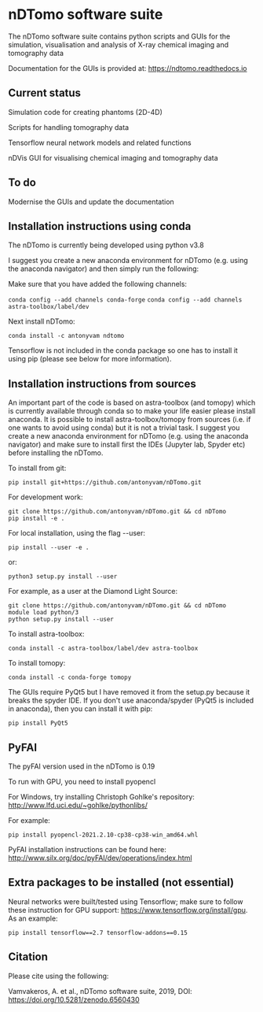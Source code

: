 nDTomo software suite
=====================
The nDTomo software suite contains python scripts and GUIs for the simulation, visualisation and analysis of X-ray chemical imaging and tomography data

Documentation for the GUIs is provided at: https://ndtomo.readthedocs.io

Current status
--------------
Simulation code for creating phantoms (2D-4D)

Scripts for handling tomography data

Tensorflow neural network models and related functions

nDVis GUI for visualising chemical imaging and tomography data

To do
-----
Modernise the GUIs and update the documentation

Installation instructions using conda
-------------------------------------
The nDTomo is currently being developed using python v3.8

I suggest you create a new anaconda environment for nDTomo (e.g. using the anaconda navigator) and then simply run the following:

Make sure that you have added the following channels:

```conda config --add channels conda-forge```
```conda config --add channels astra-toolbox/label/dev```

Next install nDTomo:

```conda install -c antonyvam ndtomo```

Tensorflow is not included in the conda package so one has to install it using pip (please see below for more information).

Installation instructions from sources
--------------------------------------
An important part of the code is based on astra-toolbox (and tomopy) which is currently available through conda so to make your life easier please install anaconda. It is possible to install astra-toolbox/tomopy from sources (i.e. if one wants to avoid using conda) but it is not a trivial task. I suggest you create a new anaconda environment for nDTomo (e.g. using the anaconda navigator) and make sure to install first the IDEs (Jupyter lab, Spyder etc) before installing the nDTomo.

To install from git:

```pip install git+https://github.com/antonyvam/nDTomo.git```

For development work:

```
git clone https://github.com/antonyvam/nDTomo.git && cd nDTomo
pip install -e .
```

For local installation, using the flag --user:

```
pip install --user -e .
```

or:

```
python3 setup.py install --user
```

For example, as a user at the Diamond Light Source:

```
git clone https://github.com/antonyvam/nDTomo.git && cd nDTomo
module load python/3
python setup.py install --user
```

To install astra-toolbox:

```conda install -c astra-toolbox/label/dev astra-toolbox```

To install tomopy:

```conda install -c conda-forge tomopy```

The GUIs require PyQt5 but I have removed it from the setup.py because it breaks the spyder IDE. If you don't use anaconda/spyder (PyQt5 is included in anaconda), then you can install it with pip: 

```
pip install PyQt5
```

PyFAI
-----
The pyFAI version used in the nDTomo is 0.19

To run with GPU, you need to install pyopencl

For Windows, try installing Christoph Gohlke's repository: http://www.lfd.uci.edu/~gohlke/pythonlibs/

For example: 

```
pip install pyopencl-2021.2.10-cp38-cp38-win_amd64.whl
```

PyFAI installation instructions can be found here: http://www.silx.org/doc/pyFAI/dev/operations/index.html

Extra packages to be installed (not essential)
----------------------------------------------

Neural networks were built/tested using Tensorflow; make sure to follow these instruction for GPU support: https://www.tensorflow.org/install/gpu. As an example:

```pip install tensorflow==2.7 tensorflow-addons==0.15```


Citation
--------
Please cite using the following:

Vamvakeros, A. et al., nDTomo software suite, 2019, DOI: https://doi.org/10.5281/zenodo.6560430

